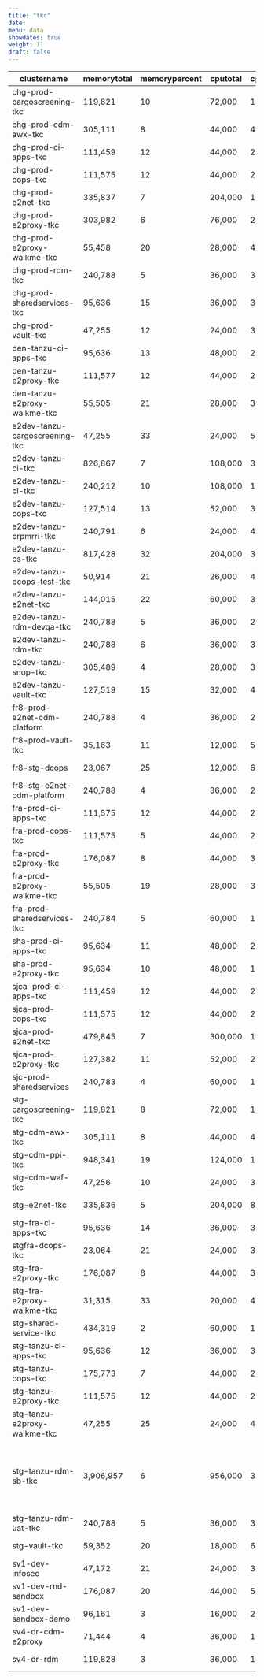 ```yaml
---
title: "tkc"
date:
menu: data
showdates: true
weight: 11
draft: false
---
```

<!--more-->
| clustername                    | memorytotal | memorypercent | cputotal | cpupercent | nodecount | health             | message                                      |
| ------------------------------ | ----------- | ------------- | -------- | ---------- | --------- | ------------------ | -------------------------------------------- |
| chg-prod-cargoscreening-tkc    |     119,821 |            10 |   72,000 |         15 |         6 | HEALTHY            | Cluster is healthy                           |
| chg-prod-cdm-awx-tkc           |     305,111 |             8 |   44,000 |         42 |         7 | HEALTHY            | Cluster is healthy                           |
| chg-prod-ci-apps-tkc           |     111,459 |            12 |   44,000 |         29 |         7 | HEALTHY            | Cluster is healthy                           |
| chg-prod-cops-tkc              |     111,575 |            12 |   44,000 |         29 |         7 | HEALTHY            | Cluster is healthy                           |
| chg-prod-e2net-tkc             |     335,837 |             7 |  204,000 |         11 |        15 | HEALTHY            | Cluster is healthy                           |
| chg-prod-e2proxy-tkc           |     303,982 |             6 |   76,000 |         24 |        11 | HEALTHY            | Cluster is healthy                           |
| chg-prod-e2proxy-walkme-tkc    |      55,458 |            20 |   28,000 |         41 |         5 | HEALTHY            | Cluster is healthy                           |
| chg-prod-rdm-tkc               |     240,788 |             5 |   36,000 |         33 |         6 | HEALTHY            | Cluster is healthy                           |
| chg-prod-sharedservices-tkc    |      95,636 |            15 |   36,000 |         38 |         6 | HEALTHY            | Cluster is healthy                           |
| chg-prod-vault-tkc             |      47,255 |            12 |   24,000 |         34 |         6 | HEALTHY            | Cluster is healthy                           |
| den-tanzu-ci-apps-tkc          |      95,636 |            13 |   48,000 |         24 |         6 | HEALTHY            | Cluster is healthy                           |
| den-tanzu-e2proxy-tkc          |     111,577 |            12 |   44,000 |         29 |         7 | HEALTHY            | Cluster is healthy                           |
| den-tanzu-e2proxy-walkme-tkc   |      55,505 |            21 |   28,000 |         38 |         5 | HEALTHY            | Cluster is healthy                           |
| e2dev-tanzu-cargoscreening-tkc |      47,255 |            33 |   24,000 |         53 |         6 | HEALTHY            | Cluster is healthy                           |
| e2dev-tanzu-ci-tkc             |     826,867 |             7 |  108,000 |         36 |         9 | HEALTHY            | Cluster is healthy                           |
| e2dev-tanzu-cl-tkc             |     240,212 |            10 |  108,000 |         16 |         9 | HEALTHY            | Cluster is healthy                           |
| e2dev-tanzu-cops-tkc           |     127,514 |            13 |   52,000 |         34 |         8 | HEALTHY            | Cluster is healthy                           |
| e2dev-tanzu-crpmrri-tkc        |     240,791 |             6 |   24,000 |         45 |         6 | HEALTHY            | Cluster is healthy                           |
| e2dev-tanzu-cs-tkc             |     817,428 |            32 |  204,000 |         31 |        27 | HEALTHY            | Cluster is healthy                           |
| e2dev-tanzu-dcops-test-tkc     |      50,914 |            21 |   26,000 |         45 |         8 | HEALTHY            | Cluster is healthy                           |
| e2dev-tanzu-e2net-tkc          |     144,015 |            22 |   60,000 |         33 |         6 | HEALTHY            | Cluster is healthy                           |
| e2dev-tanzu-rdm-devqa-tkc      |     240,788 |             5 |   36,000 |         28 |         6 | HEALTHY            | Cluster is healthy                           |
| e2dev-tanzu-rdm-tkc            |     240,788 |             6 |   36,000 |         37 |         6 | HEALTHY            | Cluster is healthy                           |
| e2dev-tanzu-snop-tkc           |     305,489 |             4 |   28,000 |         37 |         5 | HEALTHY            | Cluster is healthy                           |
| e2dev-tanzu-vault-tkc          |     127,519 |            15 |   32,000 |         47 |         8 | HEALTHY            | Cluster is healthy                           |
| fr8-prod-e2net-cdm-platform    |     240,788 |             4 |   36,000 |         27 |         6 | HEALTHY            | Cluster is healthy                           |
| fr8-prod-vault-tkc             |      35,163 |            11 |   12,000 |         52 |         6 | HEALTHY            | Cluster is healthy                           |
| fr8-stg-dcops                  |      23,067 |            25 |   12,000 |         61 |         6 | HEALTHY            | Cluster is healthy                           |
| fr8-stg-e2net-cdm-platform     |     240,788 |             4 |   36,000 |         27 |         6 | HEALTHY            | Cluster is healthy                           |
| fra-prod-ci-apps-tkc           |     111,575 |            12 |   44,000 |         29 |         7 | HEALTHY            | Cluster is healthy                           |
| fra-prod-cops-tkc              |     111,575 |             5 |   44,000 |         21 |         7 | HEALTHY            | Cluster is healthy                           |
| fra-prod-e2proxy-tkc           |     176,087 |             8 |   44,000 |         33 |         7 | HEALTHY            | Cluster is healthy                           |
| fra-prod-e2proxy-walkme-tkc    |      55,505 |            19 |   28,000 |         35 |         5 | HEALTHY            | Cluster is healthy                           |
| fra-prod-sharedservices-tkc    |     240,784 |             5 |   60,000 |         19 |         6 | HEALTHY            | Cluster is healthy                           |
| sha-prod-ci-apps-tkc           |      95,634 |            11 |   48,000 |         20 |         6 | HEALTHY            | Cluster is healthy                           |
| sha-prod-e2proxy-tkc           |      95,634 |            10 |   48,000 |         19 |         6 | HEALTHY            | Cluster is healthy                           |
| sjca-prod-ci-apps-tkc          |     111,459 |            12 |   44,000 |         29 |         7 | HEALTHY            | Cluster is healthy                           |
| sjca-prod-cops-tkc             |     111,575 |            12 |   44,000 |         29 |         7 | HEALTHY            | Cluster is healthy                           |
| sjca-prod-e2net-tkc            |     479,845 |             7 |  300,000 |         10 |        21 | HEALTHY            | Cluster is healthy                           |
| sjca-prod-e2proxy-tkc          |     127,382 |            11 |   52,000 |         27 |         8 | HEALTHY            | Cluster is healthy                           |
| sjc-prod-sharedservices        |     240,783 |             4 |   60,000 |         16 |         6 | HEALTHY            | Cluster is healthy                           |
| stg-cargoscreening-tkc         |     119,821 |             8 |   72,000 |         12 |         6 | HEALTHY            | Cluster is healthy                           |
| stg-cdm-awx-tkc                |     305,111 |             8 |   44,000 |         42 |         7 | HEALTHY            | Cluster is healthy                           |
| stg-cdm-ppi-tkc                |     948,341 |            19 |  124,000 |         15 |        17 | HEALTHY            | Cluster is healthy                           |
| stg-cdm-waf-tkc                |      47,256 |            10 |   24,000 |         30 |         6 | HEALTHY            | Cluster is healthy                           |
| stg-e2net-tkc                  |     335,836 |             5 |  204,000 |          8 |        15 | HEALTHY            | Cluster is healthy                           |
| stg-fra-ci-apps-tkc            |      95,636 |            14 |   36,000 |         33 |         6 | HEALTHY            | Cluster is healthy                           |
| stgfra-dcops-tkc               |      23,064 |            21 |   24,000 |         30 |         6 | HEALTHY            | Cluster is healthy                           |
| stg-fra-e2proxy-tkc            |     176,087 |             8 |   44,000 |         34 |         7 | HEALTHY            | Cluster is healthy                           |
| stg-fra-e2proxy-walkme-tkc     |      31,315 |            33 |   20,000 |         49 |         5 | HEALTHY            | Cluster is healthy                           |
| stg-shared-service-tkc         |     434,319 |             2 |   60,000 |         19 |         6 | HEALTHY            | Cluster is healthy                           |
| stg-tanzu-ci-apps-tkc          |      95,636 |            12 |   36,000 |         32 |         6 | HEALTHY            | Cluster is healthy                           |
| stg-tanzu-cops-tkc             |     175,773 |             7 |   44,000 |         29 |         7 | HEALTHY            | Cluster is healthy                           |
| stg-tanzu-e2proxy-tkc          |     111,575 |            12 |   44,000 |         29 |         7 | HEALTHY            | Cluster is healthy                           |
| stg-tanzu-e2proxy-walkme-tkc   |      47,255 |            25 |   24,000 |         47 |         6 | HEALTHY            | Cluster is healthy                           |
| stg-tanzu-rdm-sb-tkc           |   3,906,957 |             6 |  956,000 |         38 |       236 | HEALTH_UNSPECIFIED | 230 control plane nodes are in UNKNOWN state |
| stg-tanzu-rdm-uat-tkc          |     240,788 |             5 |   36,000 |         33 |         6 | HEALTHY            | Cluster is healthy                           |
| stg-vault-tkc                  |      59,352 |            20 |   18,000 |         64 |         6 | HEALTHY            | Cluster is healthy                           |
| sv1-dev-infosec                |      47,172 |            21 |   24,000 |         38 |         6 | HEALTHY            | Cluster is healthy                           |
| sv1-dev-rnd-sandbox            |     176,087 |            20 |   44,000 |         58 |         7 | HEALTHY            | Cluster is healthy                           |
| sv1-dev-sandbox-demo           |      96,161 |             3 |   16,000 |         25 |         3 | HEALTHY            | Cluster is healthy                           |
| sv4-dr-cdm-e2proxy             |      71,444 |             4 |   36,000 |         17 |         6 | HEALTHY            | Cluster is healthy                           |
| sv4-dr-rdm                     |     119,828 |             3 |   36,000 |         18 |         6 | HEALTHY            | Cluster is healthy                           |
